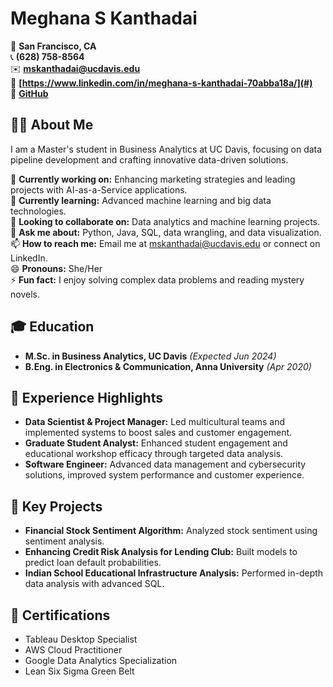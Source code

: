 # Meghana S Kanthadai

📍 **San Francisco, CA**  
📞 **(628) 758-8564**  
✉️ **mskanthadai@ucdavis.edu**  
🔗 **[https://www.linkedin.com/in/meghana-s-kanthadai-70abba18a/](#)**  
🔗 **[GitHub](#)**  

## 👩‍💻 About Me

I am a Master's student in Business Analytics at UC Davis, focusing on data pipeline development and crafting innovative data-driven solutions. 

🔭 **Currently working on:** Enhancing marketing strategies and leading projects with AI-as-a-Service applications.  
🌱 **Currently learning:** Advanced machine learning and big data technologies.  
👯 **Looking to collaborate on:** Data analytics and machine learning projects.  
💬 **Ask me about:** Python, Java, SQL, data wrangling, and data visualization.  
📫 **How to reach me:** Email me at mskanthadai@ucdavis.edu or connect on LinkedIn.  
😄 **Pronouns:** She/Her  
⚡ **Fun fact:** I enjoy solving complex data problems and reading mystery novels.  

## 🎓 Education

- **M.Sc. in Business Analytics, UC Davis** _(Expected Jun 2024)_  
- **B.Eng. in Electronics & Communication, Anna University** _(Apr 2020)_  

## 💼 Experience Highlights

- **Data Scientist & Project Manager:** Led multicultural teams and implemented systems to boost sales and customer engagement.
- **Graduate Student Analyst:** Enhanced student engagement and educational workshop efficacy through targeted data analysis.
- **Software Engineer:** Advanced data management and cybersecurity solutions, improved system performance and customer experience.

## 🚀 Key Projects

- **Financial Stock Sentiment Algorithm:** Analyzed stock sentiment using sentiment analysis.
- **Enhancing Credit Risk Analysis for Lending Club:** Built models to predict loan default probabilities.
- **Indian School Educational Infrastructure Analysis:** Performed in-depth data analysis with advanced SQL.

## 📜 Certifications

- Tableau Desktop Specialist  
- AWS Cloud Practitioner  
- Google Data Analytics Specialization  
- Lean Six Sigma Green Belt

